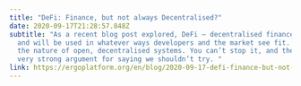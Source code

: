 ```yaml
---
title: "DeFi: Finance, but not always Decentralised?"
date: 2020-09-17T21:28:57.848Z
subtitle: "As a recent blog post explored, DeFi – decentralised finance – can
  and will be used in whatever ways developers and the market see fit. This is
  the nature of open, decentralised systems. You can’t stop it, and there’s a
  very strong argument for saying we shouldn’t try. "
link: https://ergoplatform.org/en/blog/2020-09-17-defi-finance-but-not-always-decentralised/
---
```

